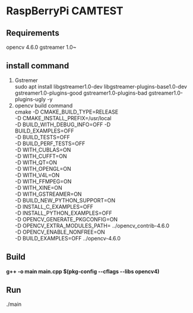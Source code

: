 # RaspBerryPi CAMTEST

## Requirements
opencv 4.6.0
gstreamer  1.0~

## install command
1. Gstremer  
  sudo apt install libgstreamer1.0-dev libgstreamer-plugins-base1.0-dev gstreamer1.0-plugins-good gstreamer1.0-plugins-bad gstreamer1.0-plugins-ugly -y
2. opencv build command  
   cmake -D CMAKE_BUILD_TYPE=RELEASE \
-D CMAKE_INSTALL_PREFIX=/usr/local \
-D BUILD_WITH_DEBUG_INFO=OFF -D \
BUILD_EXAMPLES=OFF \
-D BUILD_TESTS=OFF \
-D BUILD_PERF_TESTS=OFF \
-D WITH_CUBLAS=ON \
-D WITH_CUFFT=ON \
-D WITH_QT=ON \
-D WITH_OPENGL=ON \
-D WITH_V4L=ON \
-D WITH_FFMPEG=ON \
-D WITH_XINE=ON \
-D WITH_GSTREAMER=ON \
-D BUILD_NEW_PYTHON_SUPPORT=ON \
-D INSTALL_C_EXAMPLES=OFF \
-D INSTALL_PYTHON_EXAMPLES=OFF \
-D OPENCV_GENERATE_PKGCONFIG=ON \
-D OPENCV_EXTRA_MODULES_PATH= ../opencv_contrib-4.6.0 \
-D OPENCV_ENABLE_NONFREE=ON \
-D BUILD_EXAMPLES=OFF ../opencv-4.6.0

## Build
**g++ -o main main.cpp $(pkg-config --cflags --libs opencv4)**

## Run
./main
